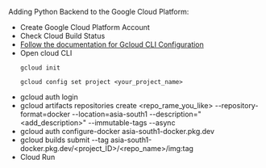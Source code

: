 Adding Python Backend to the Google Cloud Platform:

* Create Google Cloud Platform Account
* Check Cloud Build Status 
* [Follow the documentation for Gcloud CLI Configuration](https://cloud.google.com/sdk/docs/install)
* Open cloud CLI
  ```
  gcloud init
  ```
  ```
  gcloud config set project <your_project_name>
  ```
* gcloud auth login
* gcloud artifacts repositories create <repo_rame_you_like> --repository-format=docker --location=asia-south1 --description="<add_description>" --immutable-tags --async
* gcloud auth configure-docker asia-south1-docker.pkg.dev
* gcloud builds submit --tag asia-south1-docker.pkg.dev/<project_ID>/<repo_name>/<Imagename>img:<Tagname>tag
* Cloud Run
